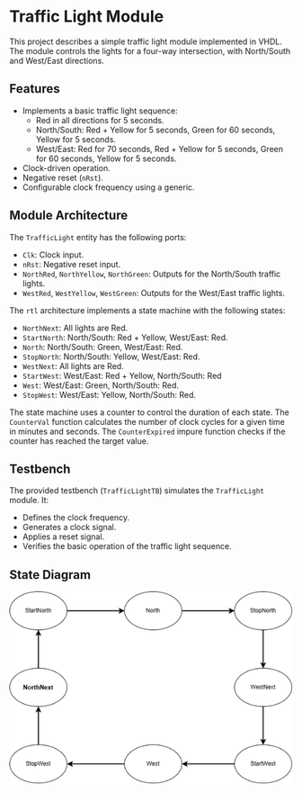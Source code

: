 # Traffic Light Module

This project describes a simple traffic light module implemented in VHDL. The module controls the lights for a four-way intersection, with North/South and West/East directions.

## Features

* Implements a basic traffic light sequence:
    * Red in all directions for 5 seconds.
    * North/South: Red + Yellow for 5 seconds, Green for 60 seconds, Yellow for 5 seconds.
    * West/East: Red for 70 seconds, Red + Yellow for 5 seconds, Green for 60 seconds, Yellow for 5 seconds.
* Clock-driven operation.
* Negative reset (`nRst`).
* Configurable clock frequency using a generic.

## Module Architecture

The `TrafficLight` entity has the following ports:

* `Clk`: Clock input.
* `nRst`: Negative reset input.
* `NorthRed`, `NorthYellow`, `NorthGreen`: Outputs for the North/South traffic lights.
* `WestRed`, `WestYellow`, `WestGreen`: Outputs for the West/East traffic lights.

The `rtl` architecture implements a state machine with the following states:

* `NorthNext`: All lights are Red.
* `StartNorth`: North/South: Red + Yellow, West/East: Red.
* `North`: North/South: Green, West/East: Red.
* `StopNorth`: North/South: Yellow, West/East: Red.
* `WestNext`: All lights are Red.
* `StartWest`: West/East: Red + Yellow, North/South: Red
* `West`: West/East: Green, North/South: Red.
* `StopWest`: West/East: Yellow, North/South: Red.

The state machine uses a counter to control the duration of each state. The `CounterVal` function calculates the number of clock cycles for a given time in minutes and seconds.  The `CounterExpired` impure function checks if the counter has reached the target value.

## Testbench

The provided testbench (`TrafficLightTB`) simulates the `TrafficLight` module. It:

* Defines the clock frequency.
* Generates a clock signal.
* Applies a reset signal.
* Verifies the basic operation of the traffic light sequence.

## State Diagram

![Traffic Light State Flow Diagram](DesignData/TrafficLight.png)

